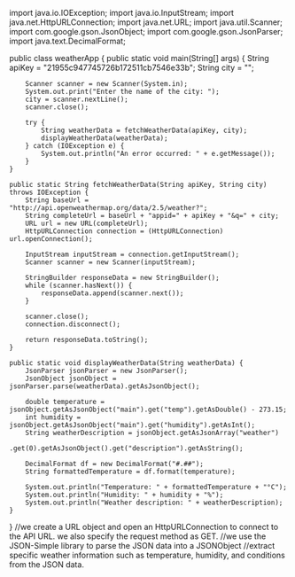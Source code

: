 import java.io.IOException;
import java.io.InputStream;
import java.net.HttpURLConnection;
import java.net.URL;
import java.util.Scanner;
import com.google.gson.JsonObject;
import com.google.gson.JsonParser;
import java.text.DecimalFormat;

public class weatherApp {
    public static void main(String[] args) {
        String apiKey = "21955c947745726b172511cb7546e33b";
        String city = "";

        Scanner scanner = new Scanner(System.in);
        System.out.print("Enter the name of the city: ");
        city = scanner.nextLine();
        scanner.close();

        try {
            String weatherData = fetchWeatherData(apiKey, city);
            displayWeatherData(weatherData);
        } catch (IOException e) {
            System.out.println("An error occurred: " + e.getMessage());
        }
    }

    public static String fetchWeatherData(String apiKey, String city) throws IOException {
        String baseUrl = "http://api.openweathermap.org/data/2.5/weather?";
        String completeUrl = baseUrl + "appid=" + apiKey + "&q=" + city;
        URL url = new URL(completeUrl);
        HttpURLConnection connection = (HttpURLConnection) url.openConnection();

        InputStream inputStream = connection.getInputStream();
        Scanner scanner = new Scanner(inputStream);

        StringBuilder responseData = new StringBuilder();
        while (scanner.hasNext()) {
            responseData.append(scanner.next());
        }

        scanner.close();
        connection.disconnect();

        return responseData.toString();
    }

    public static void displayWeatherData(String weatherData) {
        JsonParser jsonParser = new JsonParser();
        JsonObject jsonObject = jsonParser.parse(weatherData).getAsJsonObject();

        double temperature = jsonObject.getAsJsonObject("main").get("temp").getAsDouble() - 273.15;
        int humidity = jsonObject.getAsJsonObject("main").get("humidity").getAsInt();
        String weatherDescription = jsonObject.getAsJsonArray("weather")
                .get(0).getAsJsonObject().get("description").getAsString();

        DecimalFormat df = new DecimalFormat("#.##");
        String formattedTemperature = df.format(temperature);

        System.out.println("Temperature: " + formattedTemperature + "°C");
        System.out.println("Humidity: " + humidity + "%");
        System.out.println("Weather description: " + weatherDescription);
    }
}
//we create a URL object and open an HttpURLConnection to connect to the API URL. we also specify the request method as GET.
//we use the JSON-Simple library to parse the JSON data into a JSONObject
//extract specific weather information such as temperature, humidity, and conditions from the JSON data.



